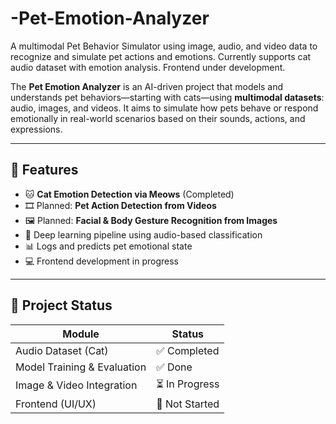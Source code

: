 # -Pet-Emotion-Analyzer
A multimodal Pet Behavior Simulator using image, audio, and video data to recognize and simulate pet actions and emotions. Currently supports cat audio dataset with emotion analysis. Frontend under development.

The **Pet Emotion Analyzer** is an AI-driven project that models and understands pet behaviors—starting with cats—using **multimodal datasets**: audio, images, and videos. It aims to simulate how pets behave or respond emotionally in real-world scenarios based on their sounds, actions, and expressions.

---

## 📌 Features

- 🐱 **Cat Emotion Detection via Meows** (Completed)
- 🎞️ Planned: **Pet Action Detection from Videos**
- 🖼️ Planned: **Facial & Body Gesture Recognition from Images**
- 🧠 Deep learning pipeline using audio-based classification
- 📊 Logs and predicts pet emotional state
- 💻 Frontend development in progress

---

## 🎯 Project Status

| Module           | Status        |
|------------------|---------------|
| Audio Dataset (Cat) | ✅ Completed |
| Model Training & Evaluation | ✅ Done |
| Image & Video Integration | ⏳ In Progress |
| Frontend (UI/UX) | 🚧 Not Started |
